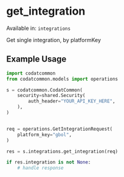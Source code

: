 # get_integration
Available in: `integrations`

Get single integration, by platformKey

## Example Usage
```python
import codatcommon
from codatcommon.models import operations

s = codatcommon.CodatCommon(
    security=shared.Security(
        auth_header="YOUR_API_KEY_HERE",
    ),
)


req = operations.GetIntegrationRequest(
    platform_key="gbol",
)

res = s.integrations.get_integration(req)

if res.integration is not None:
    # handle response
```